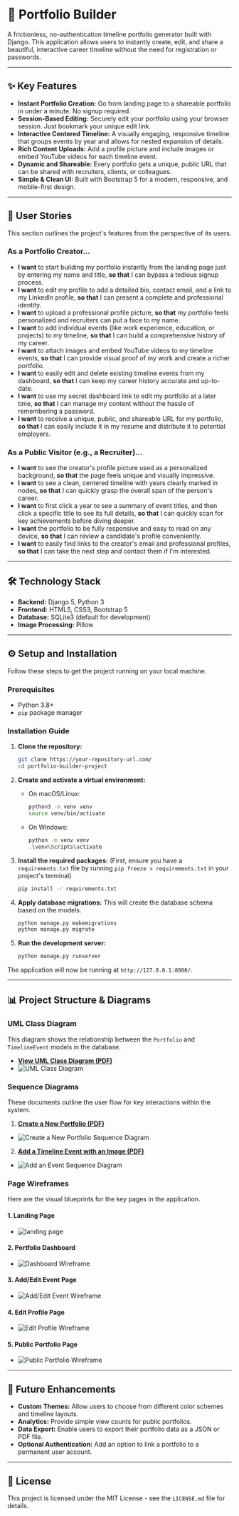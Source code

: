 # 🚀 Portfolio Builder

A frictionless, no-authentication timeline portfolio generator built with Django. This application allows users to instantly create, edit, and share a beautiful, interactive career timeline without the need for registration or passwords.

---

## ✨ Key Features

*   **Instant Portfolio Creation:** Go from landing page to a shareable portfolio in under a minute. No signup required.
*   **Session-Based Editing:** Securely edit your portfolio using your browser session. Just bookmark your unique edit link.
*   **Interactive Centered Timeline:** A visually engaging, responsive timeline that groups events by year and allows for nested expansion of details.
*   **Rich Content Uploads:** Add a profile picture and include images or embed YouTube videos for each timeline event.
*   **Dynamic and Shareable:** Every portfolio gets a unique, public URL that can be shared with recruiters, clients, or colleagues.
*   **Simple & Clean UI:** Built with Bootstrap 5 for a modern, responsive, and mobile-first design.

---

## 🎯 User Stories

This section outlines the project's features from the perspective of its users.

### As a Portfolio Creator...

*   **I want** to start building my portfolio instantly from the landing page just by entering my name and title, **so that** I can bypass a tedious signup process.
*   **I want** to edit my profile to add a detailed bio, contact email, and a link to my LinkedIn profile, **so that** I can present a complete and professional identity.
*   **I want** to upload a professional profile picture, **so that** my portfolio feels personalized and recruiters can put a face to my name.
*   **I want** to add individual events (like work experience, education, or projects) to my timeline, **so that** I can build a comprehensive history of my career.
*   **I want** to attach images and embed YouTube videos to my timeline events, **so that** I can provide visual proof of my work and create a richer portfolio.
*   **I want** to easily edit and delete existing timeline events from my dashboard, **so that** I can keep my career history accurate and up-to-date.
*   **I want** to use my secret dashboard link to edit my portfolio at a later time, **so that** I can manage my content without the hassle of remembering a password.
*   **I want** to receive a unique, public, and shareable URL for my portfolio, **so that** I can easily include it in my resume and distribute it to potential employers.

### As a Public Visitor (e.g., a Recruiter)...

*   **I want** to see the creator's profile picture used as a personalized background, **so that** the page feels unique and visually impressive.
*   **I want** to see a clean, centered timeline with years clearly marked in nodes, **so that** I can quickly grasp the overall span of the person's career.
*   **I want** to first click a year to see a summary of event titles, and then click a specific title to see its full details, **so that** I can quickly scan for key achievements before diving deeper.
*   **I want** the portfolio to be fully responsive and easy to read on any device, **so that** I can review a candidate's profile conveniently.
*   **I want** to easily find links to the creator's email and professional profiles, **so that** I can take the next step and contact them if I'm interested.

---

## 🛠️ Technology Stack

*   **Backend:** Django 5, Python 3
*   **Frontend:** HTML5, CSS3, Bootstrap 5
*   **Database:** SQLite3 (default for development)
*   **Image Processing:** Pillow

---

## ⚙️ Setup and Installation

Follow these steps to get the project running on your local machine.

### Prerequisites

*   Python 3.8+
*   `pip` package manager

### Installation Guide

1.  **Clone the repository:**
    ```bash
    git clone https://your-repository-url.com/
    cd portfolio-builder-project
    ```

2.  **Create and activate a virtual environment:**
    *   On macOS/Linux:
        ```bash
        python3 -m venv venv
        source venv/bin/activate
        ```
    *   On Windows:
        ```bash
        python -m venv venv
        .\venv\Scripts\activate
        ```

3.  **Install the required packages:**
    (First, ensure you have a `requirements.txt` file by running `pip freeze > requirements.txt` in your project's terminal)
    ```bash
    pip install -r requirements.txt
    ```

4.  **Apply database migrations:**
    This will create the database schema based on the models.
    ```bash
    python manage.py makemigrations
    python manage.py migrate
    ```

5.  **Run the development server:**
    ```bash
    python manage.py runserver
    ```

The application will now be running at `http://127.0.0.1:8000/`.

---

## 📊 Project Structure & Diagrams

### UML Class Diagram

This diagram shows the relationship between the `Portfolio` and `TimelineEvent` models in the database.

*   **[View UML Class Diagram (PDF)](/assets/pdfs/UML%20Digram.pdf)**
*   ![UML Class Diagram](/assets/images/UML%20Digram-1.jpg)

### Sequence Diagrams

These documents outline the user flow for key interactions within the system.

1.  **[Create a New Portfolio (PDF)](/assets/pdfs/1.%20Sequence%20Diagram%20Create%20a%20New%20Portfolio.pdf)**
*   ![Create a New Portfolio Sequence Diagram](/assets/images/1.%20Sequence%20Diagram%20Create%20a%20New%20Portfolio-1.jpg)

2.  **[Add a Timeline Event with an Image (PDF)](/assets/pdfs/2.%20Sequence%20Diagram%20Add%20a%20Timeline%20Event%20with%20an%20Image.pdf)**
*   ![Add an Event Sequence Diagram](/assets/images/2.%20Sequence%20Diagram%20Add%20a%20Timeline%20Event%20with%20an%20Image-1.jpg)


### Page Wireframes

Here are the visual blueprints for the key pages in the application.

#### 1. Landing Page
*   ![landing page](/assets/images/wireframe-landing.png)

#### 2. Portfolio Dashboard
*   ![Dashboard Wireframe](/assets/images/wireframe-dashboard.png)

#### 3. Add/Edit Event Page
*   ![Add/Edit Event Wireframe](/assets/images/wireframe-event-form.png)

#### 4. Edit Profile Page
*   ![Edit Profile Wireframe](/assets/images/wireframe-profile-form.png)

#### 5. Public Portfolio Page
*   ![Public Portfolio Wireframe](/assets/images/wireframe-public-portfolio.png)

---

## 🔮 Future Enhancements

*   **Custom Themes:** Allow users to choose from different color schemes and timeline layouts.
*   **Analytics:** Provide simple view counts for public portfolios.
*   **Data Export:** Enable users to export their portfolio data as a JSON or PDF file.
*   **Optional Authentication:** Add an option to link a portfolio to a permanent user account.

---

## 📄 License

This project is licensed under the MIT License - see the `LICENSE.md` file for details.